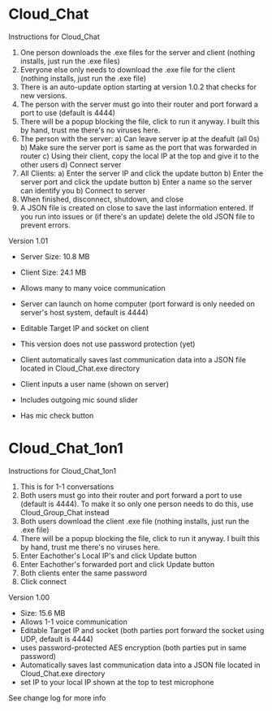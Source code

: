 
# Cloud_Chat
Instructions for Cloud_Chat

1) One person downloads the .exe files for the server and client (nothing installs, just run the .exe files)
2) Everyone else only needs to download the .exe file for the client (nothing installs, just run the .exe file)
3) There is an auto-update option starting at version 1.0.2 that checks for new versions.
4) The person with the server must go into their router and port forward a port to use (default is 4444)
5) There will be a popup blocking the file, click to run it anyway. I built this by hand, trust me there's no viruses here.
6) The person with the server:
   a) Can leave server ip at the deafult (all 0s)
   b) Make sure the server port is same as the port that was forwarded in router
   c) Using their client, copy the local IP at the top and give it to the other users
   d) Connect server
7) All Clients:
   a) Enter the server IP and click the update button
   b) Enter the server port and click the update button
   b) Enter a name so the server can identify you
   b) Connect to server
8) When finished, disconnect, shutdown, and close
9) A JSON file is created on close to save the last information entered. If you run into issues or (if there's an update) delete the old JSON file to prevent errors.

Version 1.01

- Server Size: 10.8 MB
- Client Size: 24.1 MB

- Allows many to many voice communication
- Server can launch on home computer (port forward is only needed on server's host system, default is 4444)
- Editable Target IP and socket on client
- This version does not use password protection (yet)
- Client automatically saves last communication data into a JSON file located in Cloud_Chat.exe directory
- Client inputs a user name (shown on server)
- Includes outgoing mic sound slider
- Has mic check button

# Cloud_Chat_1on1
Instructions for Cloud_Chat_1on1

1) This is for 1-1 conversations
2) Both users must go into their router and port forward a port to use (default is 4444). To make it so only one person needs to do this, use Cloud_Group_Chat instead
3) Both users download the client .exe file (nothing installs, just run the .exe file)
4) There will be a popup blocking the file, click to run it anyway. I built this by hand, trust me there's no viruses here.
5) Enter Eachother's Local IP's and click Update button
6) Enter Eachother's forwarded port and click Update button
7) Both clients enter the same password
8) Click connect

Version 1.00

- Size: 15.6 MB
- Allows 1-1 voice communication
- Editable Target IP and socket (both parties port forward the socket using UDP, default is 4444)
- uses password-protected AES encryption (both parties put in same password)
- Automatically saves last communication data into a JSON file located in Cloud_Chat.exe directory
- set IP to your local IP shown at the top to test microphone

See change log for more info
